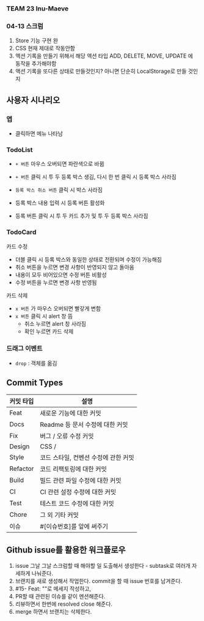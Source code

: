### TEAM 23 Inu-Maeve

### 04-13 스크럼
1. Store 기능 구현 완
2. CSS 현재 제대로 작동안함
3. 액션 기록을 만들기 위해서 해당 액션 타입 ADD, DELETE, MOVE, UPDATE 에 동작을 추가해야함
4. 액션 기록을 또다른 상태로 만들것인지? 아니면 단순히 LocalStorage로 만들 것인지

## 사용자 시나리오

### 앱

- 클릭하면 메뉴 나타남

### TodoList

- `+ 버튼` 마우스 오버되면 파란색으로 바뀜
- `+ 버튼` 클릭 시 투 두 등록 박스 생김, 다시 한 번 클릭 시 등록 박스 사라짐

- `등록 박스 취소 버튼` 클릭 시 박스 사라짐
- 등록 박스 내용 입력 시 등록 버튼 활성화
- 등록 버튼 클릭 시 투 두 카드 추가 및 투 두 등록 박스 사라짐

### TodoCard

카드 수정

- 더블 클릭 시 등록 박스와 동일한 상태로 전환되며 수정이 가능해짐
- 취소 버튼을 누르면 변경 사항이 반영되지 않고 돌아옴
- 내용이 모두 비어있으면 수정 버튼 비활성
- 수정 버튼을 누르면 변경 사항 반영됨

카드 삭제

- `x 버튼` 가 마우스 오버되면 빨갛게 변함
- `x 버튼` 클릭 시 alert 창 뜸
  - 취소 누르면 alert 창 사라짐
  - 확인 누르면 카드 삭제

### 드래그 이벤트

- `drop` : 객체를 옮김

## Commit Types

| 커밋 타입 | 설명                                 |
| --------- | ------------------------------------ |
| Feat      | 새로운 기능에 대한 커밋              |
| Docs      | Readme 등 문서 수정에 대한 커밋      |
| Fix       | 버그 / 오류 수정 커밋                |
| Design    | CSS /                                |
| Style     | 코드 스타일, 컨벤션 수정에 관한 커밋 |
| Refactor  | 코드 리팩토링에 대한 커밋            |
| Build     | 빌드 관련 파일 수정에 대한 커밋      |
| CI        | CI 관련 설정 수정에 대한 커밋        |
| Test      | 테스트 코드 수정에 대한 커밋         |
| Chore     | 그 외 기타 커밋                      |
| 이슈      | #[이슈번호]를 앞에 써주기            |

## Github issue를 활용한 워크플로우

1. issue 그날 그날 스크럼할 때 해야할 일 도출해서 생성한다 - subtask로 여러개 자세하게 나눠준다.
2. 브랜치를 새로 생성해서 작업한다. commit을 할 때 issue 번호를 남겨준다.
3. #15- Feat: ""로 메세지 작성하고,
4. PR할 때 관련된 이슈를 같이 멘션해준다.
5. 리뷰하면서 한번에 resolved close 해준다.
6. merge 하면서 브랜치는 삭제한다.
